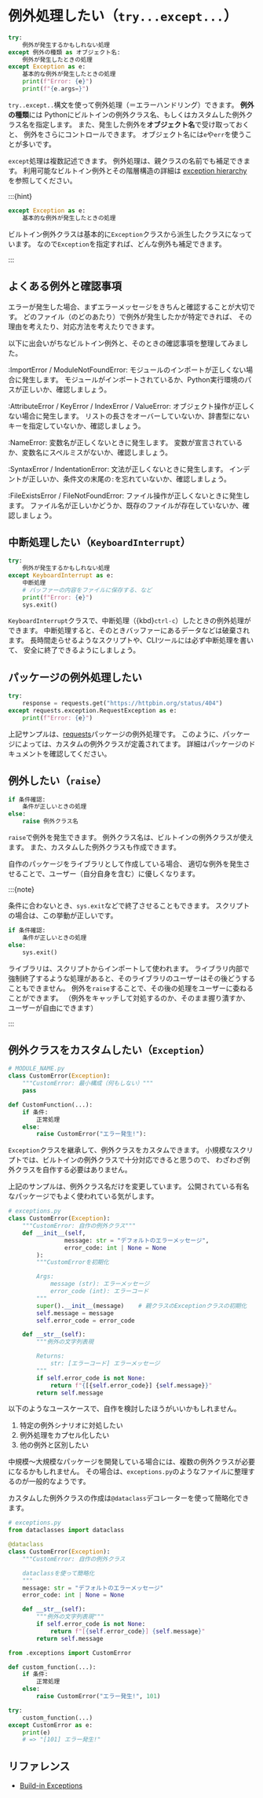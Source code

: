 # 例外処理したい（`try...except...`）

```python
try:
    例外が発生するかもしれない処理
except 例外の種類 as オブジェクト名:
    例外が発生したときの処理
except Exception as e:
    基本的な例外が発生したときの処理
    print(f"Error: {e}")
    print(f"{e.args=}")
```

``try..except..``構文を使って例外処理（＝エラーハンドリング）できます。
**例外の種類**には
Pythonにビルトインの例外クラス名、もしくはカスタムした例外クラス名を指定します。
また、発生した例外を**オブジェクト名**で受け取っておくと、
例外をさらにコントロールできます。
オブジェクト名には`e`や`err`を使うことが多いです。

`except`処理は複数記述できます。
例外処理は、親クラスの名前でも補足できます。
利用可能なビルトイン例外とその階層構造の詳細は
[exception hierarchy](https://docs.python.org/3/library/exceptions.html#exception-hierarchy)
を参照してください。

:::{hint}

```python
except Exception as e:
    基本的な例外が発生したときの処理
```

ビルトイン例外クラスは基本的に`Exception`クラスから派生したクラスになっています。
なので`Exception`を指定すれば、どんな例外も補足できます。

:::

## よくある例外と確認事項

エラーが発生した場合、まずエラーメッセージをきちんと確認することが大切です。
どのファイル（のどのあたり）で例外が発生したかが特定できれば、
その理由を考えたり、対応方法を考えたりできます。

以下に出会いがちなビルトイン例外と、そのときの確認事項を整理してみました。

:ImportError / ModuleNotFoundError:
モジュールのインポートが正しくない場合に発生します。
モジュールがインポートされているか、Python実行環境のパスが正しいか、確認しましょう。

:AttributeError / KeyError / IndexError / ValueError:
オブジェクト操作が正しくない場合に発生します。
リストの長さをオーバーしていないか、辞書型にないキーを指定していないか、確認しましょう。

:NameError:
変数名が正しくないときに発生します。
変数が宣言されているか、変数名にスペルミスがないか、確認しましょう。

:SyntaxError / IndentationError:
文法が正しくないときに発生します。
インデントが正しいか、条件文の末尾の`:`を忘れていないか、確認しましょう。

:FileExistsError / FileNotFoundError:
ファイル操作が正しくないときに発生します。
ファイル名が正しいかどうか、既存のファイルが存在していないか、確認しましょう。

## 中断処理したい（`KeyboardInterrupt`）

```python
try:
    例外が発生するかもしれない処理
except KeyboardInterrupt as e:
    中断処理
    # バッファーの内容をファイルに保存する、など
    print(f"Error: {e}")
    sys.exit()
```

`KeyboardInterrupt`クラスで、中断処理（{kbd}`ctrl-c`）したときの例外処理ができます。
中断処理すると、そのときバッファーにあるデータなどは破棄されます。
長時間走らせるようなスクリプトや、CLIツールには必ず中断処理を書いて、
安全に終了できるようにしましょう。

## パッケージの例外処理したい

```python
try:
    response = requests.get("https://httpbin.org/status/404")
except requests.exception.RequestException as e:
    print(f"Error: {e}")
```

上記サンプルは、[requests](./python-requests.md)パッケージの例外処理です。
このように、パッケージによっては、カスタムの例外クラスが定義されてます。
詳細はパッケージのドキュメントを確認してください。

## 例外したい（`raise`）

```python
if 条件確認:
    条件が正しいときの処理
else:
    raise 例外クラス名
```

`raise`で例外を発生できます。
例外クラス名は、ビルトインの例外クラスが使えます。
また、カスタムした例外クラスも作成できます。

自作のパッケージをライブラリとして作成している場合、
適切な例外を発生させることで、ユーザー（自分自身を含む）に優しくなります。

:::{note}

条件に合わないとき、`sys.exit`などで終了させることもできます。
スクリプトの場合は、この挙動が正しいです。

```python
if 条件確認:
    条件が正しいときの処理
else:
    sys.exit()
```

ライブラリは、スクリプトからインポートして使われます。
ライブラリ内部で強制終了するような処理があると、そのライブラリのユーザーはその後どうすることもできません。
例外を`raise`することで、その後の処理をユーザーに委ねることができます。
（例外をキャッチして対処するのか、そのまま握り潰すか、ユーザーが自由にできます）

:::

## 例外クラスをカスタムしたい（``Exception``）

```python
# MODULE_NAME.py
class CustomError(Exception):
    """CustomError: 最小構成（何もしない）"""
    pass

def CustomFunction(...):
    if 条件:
        正常処理
    else:
        raise CustomError("エラー発生!"):
```

`Exception`クラスを継承して、例外クラスをカスタムできます。
小規模なスクリプトでは、ビルトインの例外クラスで十分対応できると思うので、
わざわざ例外クラスを自作する必要はありません。

上記のサンプルは、例外クラス名だけを変更しています。
公開されている有名なパッケージでもよく使われている気がします。

```python
# exceptions.py
class CustomError(Exception):
    """CustomError: 自作の例外クラス"""
    def __init__(self,
                message: str = "デフォルトのエラーメッセージ",
                error_code: int | None = None
        ):
        """CustomErrorを初期化

        Args:
            message (str): エラーメッセージ
            error_code (int): エラーコード
        """
        super().__init__(message)    # 親クラスのExceptionクラスの初期化
        self.message = message
        self.error_code = error_code

    def __str__(self):
        """例外の文字列表現

        Returns:
            str: [エラーコード] エラーメッセージ
        """
        if self.error_code is not None:
            return f"{[{self.error_code}] {self.message}}"
        return self.message
```

以下のようなユースケースで、自作を検討したほうがいいかもしれません。

1. 特定の例外シナリオに対処したい
2. 例外処理をカプセル化したい
3. 他の例外と区別したい

中規模〜大規模なパッケージを開発している場合には、複数の例外クラスが必要になるかもしれません。
その場合は、`exceptions.py`のようなファイルに整理するのが一般的なようです。

カスタムした例外クラスの作成は``@dataclass``デコレーターを使って簡略化できます。

```python
# exceptions.py
from dataclasses import dataclass

@dataclass
class CustomError(Exception):
    """CustomError: 自作の例外クラス

    dataclassを使って簡略化
    """
    message: str = "デフォルトのエラーメッセージ"
    error_code: int | None = None

    def __str__(self):
        """例外の文字列表現"""
        if self.error_code is not None:
            return f"[{self.error_code}] {self.message}"
        return self.message
```

```python
from .exceptions import CustomError

def custom_function(...):
    if 条件:
        正常処理
    else:
        raise CustomError("エラー発生!", 101)

try:
    custom_function(...)
except CustomError as e:
    print(e)
    # => "[101] エラー発生!"
```

## リファレンス

- [Build-in Exceptions](https://docs.python.org/3/library/exceptions.html)
